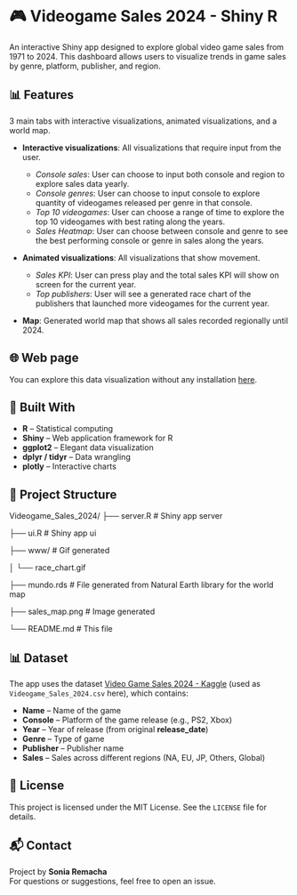 # 🎮 Videogame Sales 2024 - Shiny R

An interactive Shiny app designed to explore global video game sales from 1971 to 2024. This dashboard allows users to visualize trends in game sales by genre, platform, publisher, and region.

## 📊 Features

3 main tabs with interactive visualizations, animated visualizations, and a world map.
  - **Interactive visualizations**: All visualizations that require input from the user.
      - *Console sales*: User can choose to input both console and region to explore sales data yearly.
      - *Console genres*: User can choose to input console to explore quantity of videogames released per genre in that console.
      - *Top 10 videogames*: User can choose a range of time to explore the top 10 videogames with best rating along the years.
      - *Sales Heatmap*: User can choose between console and genre to see the best performing console or genre in sales along the years.
        
  - **Animated visualizations**: All visualizations that show movement.
      - *Sales KPI*: User can press play and the total sales KPI will show on screen for the current year.
      - *Top publishers*: User will see a generated race chart of the publishers that launched more videogames for the current year.
        
  - **Map**: Generated world map that shows all sales recorded regionally until 2024.

## 🌐 Web page

You can explore this data visualization without any installation [here]( https://soniaremacha.shinyapps.io/Videogame_Sales_2024/).


## 🧰 Built With

- **R** – Statistical computing
- **Shiny** – Web application framework for R
- **ggplot2** – Elegant data visualization
- **dplyr / tidyr** – Data wrangling
- **plotly** – Interactive charts

## 📁 Project Structure

Videogame_Sales_2024/
├── server.R                # Shiny app server

├── ui.R                    # Shiny app ui

├── www/                    # Gif generated

│   └── race_chart.gif      

├── mundo.rds               # File generated from Natural Earth library for the world map

├── sales_map.png           # Image generated

└── README.md               # This file


## 📊 Dataset

The app uses the dataset [Video Game Sales 2024 - Kaggle](https://www.kaggle.com/datasets/hosammhmdali/video-game-sales-2024) (used as `Videogame_Sales_2024.csv` here), which contains:

- **Name** – Name of the game  
- **Console** – Platform of the game release (e.g., PS2, Xbox)  
- **Year** – Year of release (from original **release_date**)
- **Genre** – Type of game  
- **Publisher** – Publisher name  
- **Sales** – Sales across different regions (NA, EU, JP, Others, Global)

## 📜 License

This project is licensed under the MIT License. See the `LICENSE` file for details.

## 📬 Contact

Project by **Sonia Remacha**  
For questions or suggestions, feel free to open an issue.

